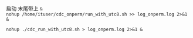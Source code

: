  
 启动 末尾带上 `&`   
 `nohup /home/ituser/cdc_onperm/run_with_utc8.sh >> log_onperm.log 2>&1 &`

 `nohup ./cdc_run_with_utc8.sh > log_onperm.log 2>&1 &`
